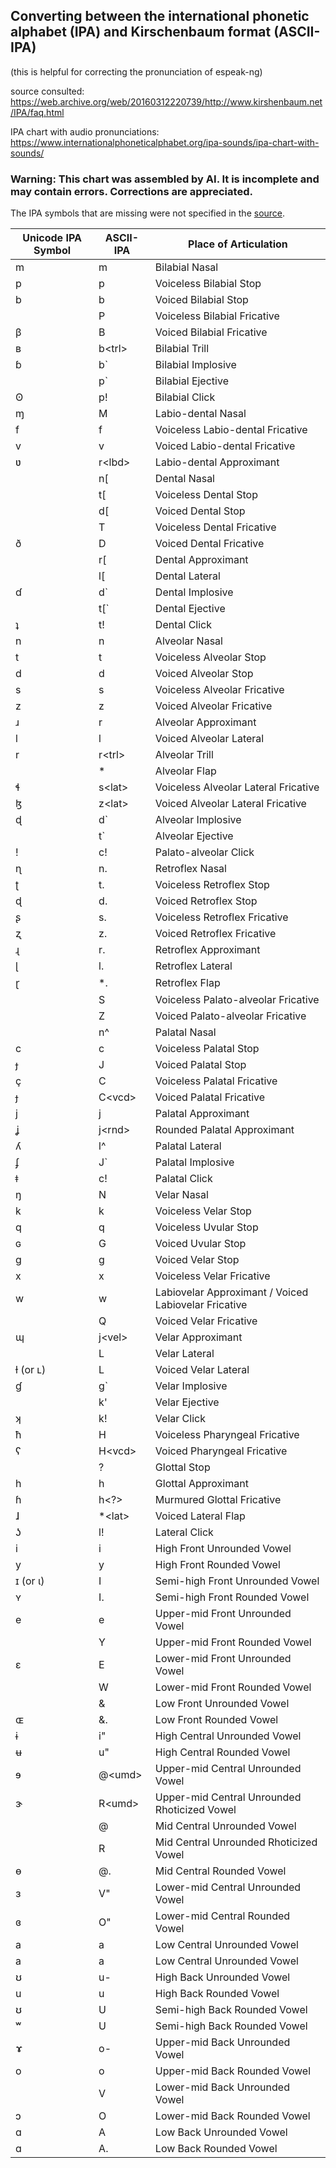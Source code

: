## Converting between the international phonetic alphabet (IPA) and Kirschenbaum format (ASCII-IPA)

(this is helpful for correcting the pronunciation of espeak-ng)

source consulted: https://web.archive.org/web/20160312220739/http://www.kirshenbaum.net/IPA/faq.html

IPA chart with audio pronunciations:  https://www.internationalphoneticalphabet.org/ipa-sounds/ipa-chart-with-sounds/


###  Warning:  This chart was assembled by AI.  It is incomplete and may contain errors.  Corrections are appreciated.
The IPA symbols that are missing were not specified in the [source](https://web.archive.org/web/20160312220739/http://www.kirshenbaum.net/IPA/faq.html).

| Unicode IPA Symbol               | ASCII-IPA                         | Place of Articulation                            |
|----------------------------------|-----------------------------------|--------------------------------------------------|
| m                                | m                                 | Bilabial Nasal                                   |
| p                                | p                                 | Voiceless Bilabial Stop                          |
| b                                | b                                 | Voiced Bilabial Stop                             |
|                                  | P                                 | Voiceless Bilabial Fricative                     |
| β                                | B                                 | Voiced Bilabial Fricative                        |
| ʙ                                | b\<trl\>                          | Bilabial Trill                                   |
| ɓ                                | b`                                | Bilabial Implosive                               |
|                                  | p`                                | Bilabial Ejective                                |
| ʘ                                | p!                                | Bilabial Click                                   |
| ɱ                                | M                                 | Labio-dental Nasal                               |
| f                                | f                                 | Voiceless Labio-dental Fricative                 |
| v                                | v                                 | Voiced Labio-dental Fricative                    |
| ʋ                                | r\<lbd\>                          | Labio-dental Approximant                         |
|                                  | n[                                | Dental Nasal                                     |
|                                  | t[                                | Voiceless Dental Stop                            |
|                                  | d[                                | Voiced Dental Stop                               |
|                                  | T                                 | Voiceless Dental Fricative                       |
| ð                                | D                                 | Voiced Dental Fricative                          |
|                                  | r[                                | Dental Approximant                               |
|                                  | l[                                | Dental Lateral                                   |
| ɗ                                | d`                                | Dental Implosive                                 |
|                                  | t[`                               | Dental Ejective                                  |
| ʇ                                | t!                                | Dental Click                                     |
| n                                | n                                 | Alveolar Nasal                                   |
| t                                | t                                 | Voiceless Alveolar Stop                          |
| d                                | d                                 | Voiced Alveolar Stop                             |
| s                                | s                                 | Voiceless Alveolar Fricative                     |
| z                                | z                                 | Voiced Alveolar Fricative                        |
| ɹ                                | r                                 | Alveolar Approximant                             |
| l                                | l                                 | Voiced Alveolar Lateral                          |
| r                                | r\<trl\>                          | Alveolar Trill                                   |
|                                  | *                                 | Alveolar Flap                                    |
| ɬ                                | s\<lat\>                          | Voiceless Alveolar Lateral Fricative             |
| ɮ                                | z\<lat\>                          | Voiced Alveolar Lateral Fricative                |
| ɖ                                | d`                                | Alveolar Implosive                               |
|                                  | t`                                | Alveolar Ejective                                |
| ǃ                                | c!                                | Palato-alveolar Click                            |
| ɳ                                | n.                                | Retroflex Nasal                                  |
| ʈ                                | t.                                | Voiceless Retroflex Stop                         |
| ɖ                                | d.                                | Voiced Retroflex Stop                            |
| ʂ                                | s.                                | Voiceless Retroflex Fricative                    |
| ʐ                                | z.                                | Voiced Retroflex Fricative                       |
| ɻ                                | r.                                | Retroflex Approximant                            |
| ɭ                                | l.                                | Retroflex Lateral                                |
| ɽ                                | *.                                | Retroflex Flap                                   |
|                                  | S                                 | Voiceless Palato-alveolar Fricative              |
|                                  | Z                                 | Voiced Palato-alveolar Fricative                 |
|                                  | n^                                | Palatal Nasal                                    |
| c                                | c                                 | Voiceless Palatal Stop                           |
| ɟ                                | J                                 | Voiced Palatal Stop                              |
| ç                                | C                                 | Voiceless Palatal Fricative                      |
| ɟ                                | C\<vcd\>                          | Voiced Palatal Fricative                         |
| j                                | j                                 | Palatal Approximant                              |
| ʝ                                | j\<rnd\>                          | Rounded Palatal Approximant                      |
| ʎ                                | l^                                | Palatal Lateral                                  |
| ʄ                                | J`                                | Palatal Implosive                                |
| ǂ                                | c!                                | Palatal Click                                    |
| ŋ                                | N                                 | Velar Nasal                                      |
| k                                | k                                 | Voiceless Velar Stop                             |
| q                                | q                                 | Voiceless Uvular Stop                            |
| ɢ                                | G                                 | Voiced Uvular Stop                               |
| g                                | g                                 | Voiced Velar Stop                                |
| x                                | x                                 | Voiceless Velar Fricative                        |
| w                                | w                                 | Labiovelar Approximant / Voiced Labiovelar Fricative|
|                                  | Q                                 | Voiced Velar Fricative                           |
| ɰ                                | j\<vel\>                          | Velar Approximant                                |
|                                  | L                                 | Velar Lateral                                    |
| ɫ (or ʟ)                         | L                                 | Voiced Velar Lateral                             |
| ɠ                                | g`                                | Velar Implosive                                  |
|                                  | k'                                | Velar Ejective                                   |
| ʞ                                | k!                                | Velar Click                                      |
| ħ                                | H                                 | Voiceless Pharyngeal Fricative                   |
| ʕ                                | H\<vcd\>                          | Voiced Pharyngeal Fricative                      |
|                                  | ?                                 | Glottal Stop                                     |
| h                                | h                                 | Glottal Approximant                              |
| ɦ                                | h\<?>                             | Murmured Glottal Fricative                       |
| ɺ                                | *\<lat\>                          | Voiced Lateral Flap                              |
| ʖ                                | l!                                | Lateral Click                                    |
| i                                | i                                 | High Front Unrounded Vowel                       |
| y                                | y                                 | High Front Rounded Vowel                         |
| ɪ (or ɩ)                         | I                                 | Semi-high Front Unrounded Vowel                  |
| ʏ                                | I.                                | Semi-high Front Rounded Vowel                    |
| e                                | e                                 | Upper-mid Front Unrounded Vowel                  |
|                                  | Y                                 | Upper-mid Front Rounded Vowel                    |
| ɛ                                | E                                 | Lower-mid Front Unrounded Vowel                  |
|                                  | W                                 | Lower-mid Front Rounded Vowel                    |
|                                  | &                                 | Low Front Unrounded Vowel                        |
| ɶ                                | &.                                | Low Front Rounded Vowel                          |
| ɨ                                | i"                                | High Central Unrounded Vowel                     |
| ʉ                                | u"                                | High Central Rounded Vowel                       |
| ɘ                                | @\<umd\>                          | Upper-mid Central Unrounded Vowel                |
| ɝ                                | R\<umd\>                          | Upper-mid Central Unrounded Rhoticized Vowel     |
|                                  | @                                 | Mid Central Unrounded Vowel                      |
|                                  | R                                 | Mid Central Unrounded Rhoticized Vowel           |
| ɵ                                | @.                                | Mid Central Rounded Vowel                        |
| ɜ                                | V"                                | Lower-mid Central Unrounded Vowel                |
| ɞ                                | O"                                | Lower-mid Central Rounded Vowel                  |
| a                                | a                                 | Low Central Unrounded Vowel                      |
| a                                | a                                 | Low Central Unrounded Vowel                      |
| ʊ                                | u-                                | High Back Unrounded Vowel                        |
| u                                | u                                 | High Back Rounded Vowel                          |
| ʊ                                | U                                 | Semi-high Back Rounded Vowel                     |
| ʷ                                | U                                 | Semi-high Back Rounded Vowel                     |
| ɤ                                | o-                                | Upper-mid Back Unrounded Vowel                   |
| o                                | o                                 | Upper-mid Back Rounded Vowel                     |
|                                  | V                                 | Lower-mid Back Unrounded Vowel                   |
| ɔ                                | O                                 | Lower-mid Back Rounded Vowel                     |
| ɑ                                | A                                 | Low Back Unrounded Vowel                         |
| ɑ                                | A.                                | Low Back Rounded Vowel                           |



